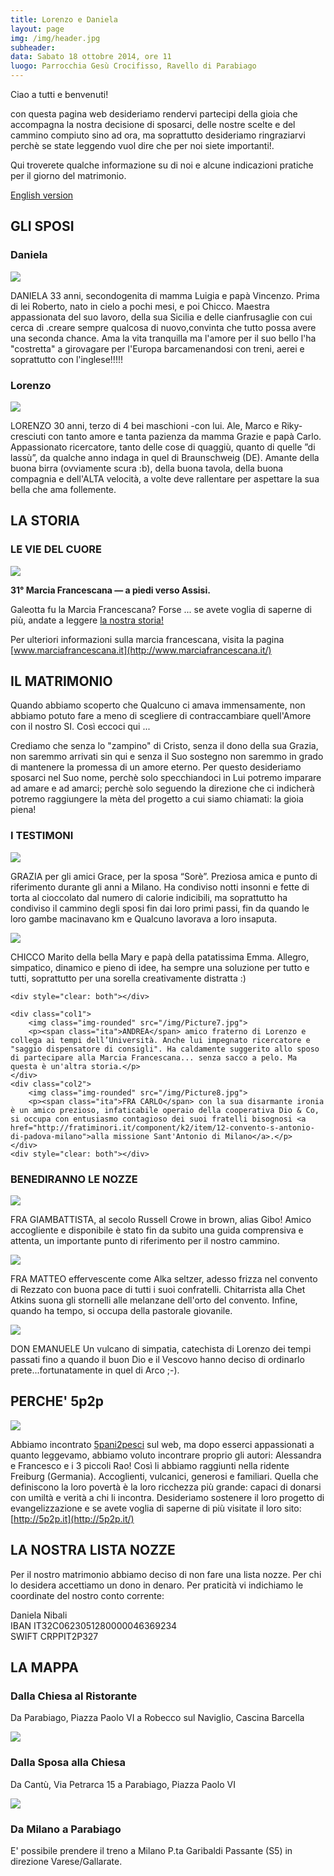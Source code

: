 ```yaml
---
title: Lorenzo e Daniela
layout: page
img: /img/header.jpg
subheader:
data: Sabato 18 ottobre 2014, ore 11
luogo: Parrocchia Gesù Crocifisso, Ravello di Parabiago
---
```



Ciao a tutti e benvenuti! 

con questa pagina web desideriamo rendervi partecipi della gioia che accompagna la nostra decisione di sposarci, delle nostre scelte e del cammino compiuto sino ad ora, ma soprattutto desideriamo ringraziarvi perchè se state leggendo vuol dire che per noi siete importanti!. 

Qui troverete qualche informazione su di noi e alcune indicazioni pratiche per il giorno del matrimonio. 


[English version](/en/)

## GLI SPOSI

### Daniela

<img class="float img-rounded" src="/img/Picture2.jpg">

DANIELA 33 anni, secondogenita di mamma Luigia e papà Vincenzo. Prima di lei Roberto, nato in cielo a pochi mesi, e poi Chicco. Maestra appassionata del suo lavoro, della sua Sicilia e delle cianfrusaglie con cui cerca di .creare sempre qualcosa di nuovo,convinta che tutto possa avere una seconda chance. Ama la vita tranquilla ma l'amore per il suo bello l'ha "costretta" a girovagare per l'Europa barcamenandosi con treni, aerei e soprattutto con l'inglese!!!!!

### Lorenzo

<img class="float img-rounded" src="/img/Picture3.jpg">

LORENZO 30 anni, terzo di 4 bei maschioni -con lui. Ale, Marco e Riky- cresciuti con tanto amore e tanta pazienza da mamma Grazie e papà Carlo. Appassionato ricercatore, tanto delle cose di quaggiù, quanto di quelle ”di lassù”, da qualche anno indaga in quel di Braunschweig (DE). Amante della buona birra (ovviamente scura :b), della buona tavola, della buona compagnia e dell'ALTA velocità, a volte deve rallentare per aspettare la sua bella che ama follemente.


## LA STORIA

### LE VIE DEL CUORE
<img class="float img-rounded wide" src="/img/Picture4.jpg">

**31° Marcia Francescana &mdash; a piedi verso Assisi.**

Galeotta fu la Marcia Francescana? Forse ...
se avete voglia di saperne di più, andate a leggere 
[la nostra storia!](http://5p2p.it/2013/06/19/fidanzati-senza-frontiere.html)

Per ulteriori informazioni sulla marcia francescana, visita la pagina [www.marciafrancescana.it](http://www.marciafrancescana.it/)

## IL MATRIMONIO

Quando abbiamo scoperto che Qualcuno ci amava immensamente, non abbiamo potuto fare a meno di scegliere di contraccambiare quell'Amore con il nostro SI. Così eccoci qui ... 

Crediamo che senza lo "zampino" di Cristo, senza il dono della sua Grazia, non saremmo arrivati sin qui e senza il Suo sostegno non saremmo in grado di mantenere la promessa di un amore eterno. Per questo desideriamo sposarci nel Suo nome, perchè solo specchiandoci in Lui potremo imparare ad amare e ad amarci; perchè solo seguendo la direzione che ci indicherà potremo raggiungere la mèta del progetto a cui siamo chiamati: la gioia piena! 

### I TESTIMONI


<div>
	<div class="col1">
		<img class="img-rounded" src="/img/Picture5.jpg">
		<p><span class="ita">GRAZIA</span> per gli amici Grace, per la sposa “Sorè”. Preziosa amica e punto di riferimento durante gli anni a Milano. Ha condiviso notti insonni e fette di torta al cioccolato dal numero di calorie indicibili, ma soprattutto ha condiviso il cammino degli sposi fin dai loro primi passi, fin da quando le loro gambe macinavano km e Qualcuno lavorava a loro insaputa.</p>
	</div>
	<div class="col2">
		<img class="img-rounded" src="/img/Picture6.jpg">
		<p><span class="ita">CHICCO</span> Marito della bella Mary e papà della patatissima Emma. Allegro, simpatico, dinamico e pieno di idee, ha sempre una soluzione per tutto e tutti, soprattutto per una sorella creativamente distratta :) </p>
	</div>
	
	<div style="clear: both"></div>
	
	<div class="col1">
		<img class="img-rounded" src="/img/Picture7.jpg">
		<p><span class="ita">ANDREA</span> amico fraterno di Lorenzo e collega ai tempi dell’Università. Anche lui impegnato ricercatore e "saggio dispensatore di consigli". Ha caldamente suggerito allo sposo di partecipare alla Marcia Francescana... senza sacco a pelo. Ma questa è un'altra storia.</p>
	</div>
	<div class="col2">
		<img class="img-rounded" src="/img/Picture8.jpg">
		<p><span class="ita">FRA CARLO</span> con la sua disarmante ironia è un amico prezioso, infaticabile operaio della cooperativa Dio & Co, si occupa con entusiasmo contagioso dei suoi fratelli bisognosi <a href="http://fratiminori.it/component/k2/item/12-convento-s-antonio-di-padova-milano">alla missione Sant'Antonio di Milano</a>.</p>
	</div>
	<div style="clear: both"></div>
	
</div>


### BENEDIRANNO LE NOZZE

<img class="float img-rounded" src="/img/Picture9.jpg">

FRA GIAMBATTISTA, al secolo Russell Crowe in brown, alias Gibo! Amico accogliente e disponibile è stato fin da subito una guida comprensiva e attenta, un importante punto di riferimento per il nostro cammino. 

<div style="clear: both"></div>

<img class="float img-rounded" src="/img/Picture10.jpg">

 FRA MATTEO effervescente come Alka seltzer, adesso frizza nel convento di Rezzato con buona pace di tutti i suoi confratelli. Chitarrista alla Chet Atkins suona gli stornelli alle melanzane dell'orto del convento. Infine, quando ha tempo, si occupa della pastorale giovanile. 

<div style="clear: both"></div>

 <img class="float img-rounded" src="/img/Picture11.jpg">

 DON EMANUELE Un vulcano di simpatia, catechista di Lorenzo dei tempi passati fino a quando il buon Dio e il Vescovo hanno deciso di ordinarlo prete...fortunatamente in quel di Arco ;-). 

<div style="clear: both"></div>
 
## PERCHE' 5p2p 

<img class="float img-rounded wide" src="/img/Picture12.jpg">

Abbiamo incontrato [5pani2pesci](http://5p2p.it/) sul web, ma dopo esserci appassionati a quanto leggevamo, abbiamo voluto incontrare proprio gli autori: Alessandra e Francesco e i 3 piccoli Rao! Così li abbiamo raggiunti nella ridente Freiburg (Germania). Accoglienti, vulcanici, generosi e familiari. Quella che definiscono la loro povertà è la loro ricchezza più grande: capaci di donarsi con umiltà e verità a chi li incontra. Desideriamo sostenere il loro progetto di evangelizzazione e se avete voglia di saperne di più visitate il loro sito: [http://5p2p.it](http://5p2p.it/)

## LA NOSTRA LISTA NOZZE 

Per il nostro matrimonio abbiamo deciso di non fare una lista nozze. Per chi lo desidera accettiamo un dono in denaro. Per praticità vi indichiamo le coordinate del nostro conto corrente:

Daniela Nibali <br>
IBAN IT32C0623051280000046369234 <br>
SWIFT CRPPIT2P327 



## LA MAPPA

### Dalla Chiesa al Ristorante

Da Parabiago, Piazza Paolo VI a Robecco sul Naviglio, Cascina Barcella

[![](/img/map1.png)](https://www.google.it/maps/dir/Parrocchia+Ges%C3%B9+Crocifisso,+Piazza+Paolo+VI,+1,+20015+Parabiago+Milano/Azienda+Agrituristica+la+Barcella+di+Oldani+N.+e+M,+Cascina+Barcella,+20087+Robecco+Sul+Naviglio+Milano/@45.4808429,8.8438818,12z/data=!3m1!4b1!4m13!4m12!1m5!1m1!1s0x4786ed55370f973d:0x2004861ce2542997!2m2!1d8.934797!2d45.55385!1m5!1m1!1s0x4786f064757f4641:0x8c43808c6f4457fb!2m2!1d8.851288!2d45.421848)

### Dalla Sposa alla Chiesa

Da Cantù, Via Petrarca 15 a Parabiago, Piazza Paolo VI

[![](/img/map2.png)](https://www.google.it/maps/dir/Via+Francesco+Petrarca,+15,+Cant%C3%B9+CO/Parrocchia+Ges%C3%B9+Crocifisso,+Piazza+Paolo+VI,+1,+20015+Parabiago+Milano/@45.6124249,8.8978979,11z/data=!4m13!4m12!1m5!1m1!1s0x478698796a0c8ecf:0x78da83b8d219c7bf!2m2!1d9.1682826!2d45.7203382!1m5!1m1!1s0x4786ed55370f973d:0x2004861ce2542997!2m2!1d8.934797!2d45.55385)



### Da Milano a Parabiago

E' possibile prendere il treno a Milano P.ta Garibaldi Passante (S5) in direzione Varese/Gallarate.



